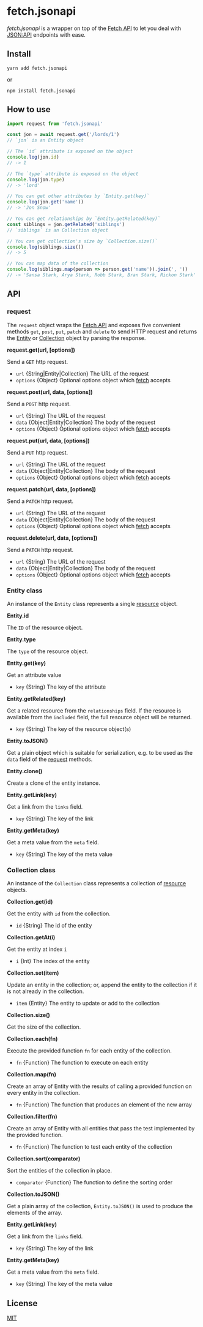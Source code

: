 # fetch.jsonapi

*fetch.jsonapi* is a wrapper on top of the [Fetch API][] to let you deal with [JSON:API][] endpoints with ease.



## Install

    yarn add fetch.jsonapi

or

    npm install fetch.jsonapi



## How to use

```javascript
import request from 'fetch.jsonapi'

const jon = await request.get('/lords/1')
// `jon` is an Entity object

// The `id` attribute is exposed on the object
console.log(jon.id)
// -> 1

// The `type` attribute is exposed on the object
console.log(jon.type)
// -> 'lord'

// You can get other attributes by `Entity.get(key)`
console.log(jon.get('name'))
// -> 'Jon Snow'

// You can get relationships by `Entity.getRelated(key)`
const siblings = jon.getRelated('siblings')
// `siblings` is an Collection object

// You can get collection's size by `Collection.size()`
console.log(siblings.size())
// -> 5

// You can map data of the collection
console.log(siblings.map(person => person.get('name')).join(', '))
// -> 'Sansa Stark, Arya Stark, Robb Stark, Bran Stark, Rickon Stark'
```



## API


### request

The `request` object wraps the [Fetch API][] and exposes five convenient methods `get`, `post`, `put`, `patch` and `delete` to send HTTP request and returns the [Entity](#entity-class) or [Collection](#collection-class) object by parsing the response.

**request.get(url, [options])**

Send a `GET` http request.

* `url` {String|Entity|Collection} The URL of the request
* `options` {Object} Optional options object which [fetch][] accepts

**request.post(url, data, [options])**

Send a `POST` http request.

* `url` {String} The URL of the request
* `data` {Object|Entity|Collection} The body of the request
* `options` {Object} Optional options object which [fetch][] accepts

**request.put(url, data, [options])**

Send a `PUT` http request.

* `url` {String} The URL of the request
* `data` {Object|Entity|Collection} The body of the request
* `options` {Object} Optional options object which [fetch][] accepts

**request.patch(url, data, [options])**

Send a `PATCH` http request.

* `url` {String} The URL of the request
* `data` {Object|Entity|Collection} The body of the request
* `options` {Object} Optional options object which [fetch][] accepts

**request.delete(url, data, [options])**

Send a `PATCH` http request.

* `url` {String} The URL of the request
* `data` {Object|Entity|Collection} The body of the request
* `options` {Object} Optional options object which [fetch][] accepts


### Entity class

An instance of the `Entity` class represents a single [resource][Resource Objects] object.

**Entity.id**

The `ID` of the resource object.

**Entity.type**

The `type` of the resource object.

**Entity.get(key)**

Get an attribute value

* `key` {String} The key of the attribute

**Entity.getRelated(key)**

Get a related resource from the `relationships` field. If the resource is available from the `included` field, the full resource object will be returned.

* `key` {String} The key of the resource object(s)

**Entity.toJSON()**

Get a plain object which is suitable for serialization, e.g. to be used as the `data` field of the [request](#request) methods.

**Entity.clone()**

Create a clone of the entity instance.

**Entity.getLink(key)**

Get a link from the `links` field.

* `key` {String} The key of the link

**Entity.getMeta(key)**

Get a meta value from the `meta` field.

* `key` {String} The key of the meta value


### Collection class

An instance of the `Collection` class represents a collection of [resource][Resource Objects] objects.

**Collection.get(id)**

Get the entity with `id` from the collection.

* `id` {String} The id of the entity

**Collection.getAt(i)**

Get the entity at index `i` 

* `i` {Int} The index of the entity

**Collection.set(item)**

Update an entity in the collection; or, append the entity to the collection if it is not already in the collection.

* `item` {Entity} The entity to update or add to the collection

**Collection.size()**

Get the size of the collection.

**Collection.each(fn)**

Execute the provided function `fn` for each entity of the collection.

* `fn` {Function} The function to execute on each entity

**Collection.map(fn)**

Create an array of Entity with the results of calling a provided function on every entity in the collection.

* `fn` {Function} The function that produces an element of the new array

**Collection.filter(fn)**

Create an array of Entity with all entities that pass the test implemented by the provided function.

* `fn` {Function} The function to test each entity of the collection

**Collection.sort(comparator)**

Sort the entities of the collection in place.

* `comparator` {Function} The function to define the sorting order

**Collection.toJSON()**

Get a plain array of the collection, `Entity.toJSON()` is used to produce the elements of the array.

**Entity.getLink(key)**

Get a link from the `links` field.

* `key` {String} The key of the link

**Entity.getMeta(key)**

Get a meta value from the `meta` field.

* `key` {String} The key of the meta value



## License

[MIT](LICENSE)

[Fetch API]: https://developer.mozilla.org/en-US/docs/Web/API/Fetch_API
[fetch]: https://developer.mozilla.org/en-US/docs/Web/API/WindowOrWorkerGlobalScope/fetch
[JSON:API]: https://jsonapi.org
[Resource Objects]: https://jsonapi.org/format/#document-resource-objects
